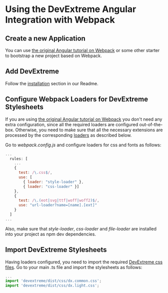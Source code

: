 # Using the DevExtreme Angular Integration with Webpack

## Create a new Application ##

You can use [the original Angular tutorial on Webpack](https://angular.io/docs/ts/latest/guide/webpack.html) or some other starter to bootstrap a new project based on Webpack.

## Add DevExtreme ##

Follow the [installation](https://github.com/DevExpress/devextreme-angular#installation) section in our Readme.

## <a name="configuration"></a>Configure Webpack Loaders for DevExtreme Stylesheets ##

If you are using [the original Angular tutorial on Webpack](https://angular.io/docs/ts/latest/guide/webpack.html) 
you don't need any extra configuration, since all the required loaders are configured out-of-the-box. 
Otherwise, you need to make sure that all the necessary extensions are processed by the corresponding 
[loaders](https://webpack.github.io/docs/loaders.html) as described below.

Go to *webpack.config.js* and configure loaders for css and fonts as follows:

```js
...
  rules: [
    ...
    { 
      test: /\.css$/,
      use: [
        { loader: "style-loader" },
        { loader: "css-loader" }]
    },
    { 
      test: /\.(eot|svg|ttf|woff|woff2)$/, 
      use: "url-loader?name=[name].[ext]"
    }
  ]
...
```

Also, make sure that *style-loader*, *css-loader* and *file-loader* are installed into your project as npm dev dependencies.

## Import DevExtreme Stylesheets ##

Having loaders configured, you need to import the required [DevExtreme css files](https://js.devexpress.com/Documentation/Guide/Themes/Predefined_Themes/). 
Go to your main .ts file and import the stylesheets as follows:

```js
...
import 'devextreme/dist/css/dx.common.css';
import 'devextreme/dist/css/dx.light.css';
```
